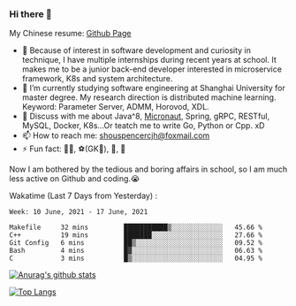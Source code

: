 ### Hi there 👋

My Chinese resume: [Github Page](https://spencercjh.github.io/resume/)

- 🔭 Because of interest in software development and curiosity in technique, I have multiple internships during recent years at school. It makes me to be a junior back-end developer interested in microservice framework, K8s and system architecture.
- 🌱 I’m currently studying software engineering at Shanghai University for master degree. My research direction is distributed machine learning. Keyword: Parameter Server, ADMM, Horovod, XDL.
- 💬 Discuss with me about Java^8, [Micronaut](http://micronaut.io/), Spring, gRPC, RESTful, MySQL, Docker, K8s...Or teatch me to write Go, Python or Cpp. xD
- 📫 How to reach me: shouspencercjh@foxmail.com
- ⚡ Fun fact: 🚴‍♂️, ⚽(GK🥅), 🏓, 🏸

Now I am bothered by the tedious and boring affairs in school, so I am much less active on Github and coding.😭

Wakatime (Last 7 Days from Yesterday) :

<!--START_SECTION:waka-->
```text
Week: 10 June, 2021 - 17 June, 2021

Makefile     32 mins         ███████████▒░░░░░░░░░░░░░   45.66 % 
C++          19 mins         ███████░░░░░░░░░░░░░░░░░░   27.66 % 
Git Config   6 mins          ██▒░░░░░░░░░░░░░░░░░░░░░░   09.52 % 
Bash         4 mins          █▓░░░░░░░░░░░░░░░░░░░░░░░   06.63 % 
C            3 mins          █▒░░░░░░░░░░░░░░░░░░░░░░░   04.95 % 
```
<!--END_SECTION:waka-->

[![Anurag's github stats](https://github-readme-stats.vercel.app/api?username=spencercjh&theme=tokyonight&show_icons=true)](https://github.com/anuraghazra/github-readme-stats)

[![Top Langs](https://github-readme-stats.vercel.app/api/top-langs/?username=spencercjh&layout=compact&theme=tokyonight)](https://github.com/anuraghazra/github-readme-stats)
